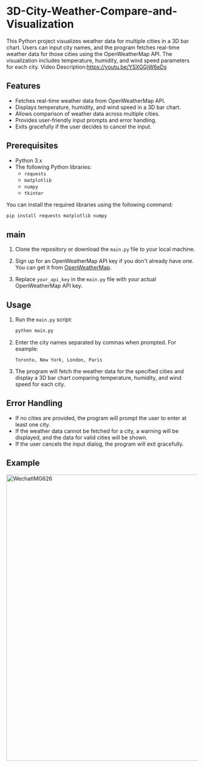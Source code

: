 # 3D-City-Weather-Compare-and-Visualization
This Python project visualizes weather data for multiple cities in a 3D bar chart. Users can input city names, and the program fetches real-time weather data for those cities using the OpenWeatherMap API. The visualization includes temperature, humidity, and wind speed parameters for each city.
Video Description:https://youtu.be/YSXGGjW6eDs

## Features

- Fetches real-time weather data from OpenWeatherMap API.
- Displays temperature, humidity, and wind speed in a 3D bar chart.
- Allows comparison of weather data across multiple cities.
- Provides user-friendly input prompts and error handling.
- Exits gracefully if the user decides to cancel the input.

## Prerequisites

- Python 3.x
- The following Python libraries:
  - `requests`
  - `matplotlib`
  - `numpy`
  - `tkinter`

You can install the required libraries using the following command:

```sh
pip install requests matplotlib numpy
```

## main

1. Clone the repository or download the `main.py` file to your local machine.

2. Sign up for an OpenWeatherMap API key if you don't already have one. You can get it from [OpenWeatherMap](https://openweathermap.org/api).

3. Replace `your_api_key` in the `main.py` file with your actual OpenWeatherMap API key.

## Usage

1. Run the `main.py` script:

   ```sh
   python main.py
   ```

2. Enter the city names separated by commas when prompted. For example:

   ```
   Toronto, New York, London, Paris
   ```

3. The program will fetch the weather data for the specified cities and display a 3D bar chart comparing temperature, humidity, and wind speed for each city.

## Error Handling

- If no cities are provided, the program will prompt the user to enter at least one city.
- If the weather data cannot be fetched for a city, a warning will be displayed, and the data for valid cities will be shown.
- If the user cancels the input dialog, the program will exit gracefully.

## Example
<img width="752" alt="WechatIMG626" src="https://github.com/user-attachments/assets/c7ef22ba-42bd-4fc4-a3c6-511ca49c7a39">
